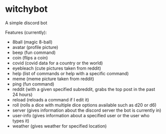 # witchybot
A simple discord bot

Features (currently): 
- 8ball (magic 8-ball)
- avatar (profile picture)
- beep (fun command)
- coin (flips a coin)
- covid (covid data for a country or the world)
- eyebleach (cute pictures taken from reddit)
- help (list of commands or help with a specific command)
- meme (meme picture taken from reddit)
- ping (fun command)
- reddit (with a given specified subreddit, grabs the top post in the past 24 hours)
- reload (reloads a command if I edit it)
- roll (rolls a dice with multiple dice options available such as d20 or d6)
- server (gives information about the discord server the bot is currently in)
- user-info (gives information about a specified user or the user who types it)
- weather (gives weather for specified location)
